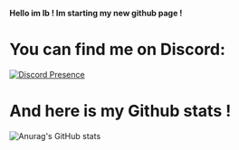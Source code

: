  **Hello im Ib ! Im starting my new github page !**

 # You can find me on Discord:
 
[![Discord Presence](https://lanyard.cnrad.dev/api/805454574638858270)](https://discord.com/users/805454574638858270)


# And here is my Github stats !
![Anurag's GitHub stats](https://github-readme-stats.vercel.app/api?username=Ib69&show_icons=true&theme=radical)
